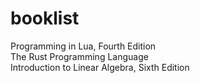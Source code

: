 # booklist

Programming in Lua, Fourth Edition  
The Rust Programming Language  
Introduction to Linear Algebra, Sixth Edition  
